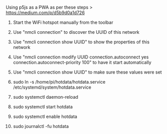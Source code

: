 Using p5js as a PWA as per these steps > https://medium.com/p/d5b9d0a1d726

1) Start the WiFi hotspot manually from the toolbar
2) Use "nmcli connection" to discover the UUID of this network
3) Use "nmcli connection show UUID" to show the properties of this network
4) Use "nmcli connection modify UUID connection.autoconnect yes connection.autoconnect-priority 100" to have it start automatically
5) Use "nmcli connection show UUID" to make sure these values were set

1) sudo ln -s /home/pi/hotdata/hotdata.service /etc/systemd/system/hotdata.service 
2) sudo systemctl daemon-reload
3) sudo systemctl start hotdata
4) sudo systemctl enable hotdata
5) sudo journalctl -fu hotdata
